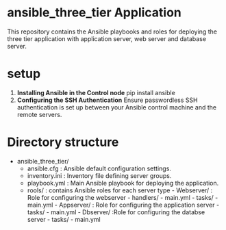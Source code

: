 # ansible_three_tier Application
This repository contains the Ansible playbooks and roles for deploying the three tier application with application server, web server and database server.
# setup
1. **Installing Ansible in the Control node**
      pip install ansible
2. **Configuring the SSH Authentication**
       Ensure passwordless SSH authentication is set up between your Ansible control machine and the remote servers.
# Directory structure
- ansible_three_tier/
    - ansible.cfg : Ansible default configuration settings.
    - inventory.ini : Inventory file defining server groups.
    - playbook.yml : Main Ansible playbook for deploying the application.
    - rools/ : contains Ansible roles for each server type
           - Webserver/ : Role for configuring the webserver
                - handlers/
                     - main.yml
                - tasks/
                     - main.yml
           - Appserver/ : Role for configuring the application server
                - tasks/
                      - main.yml
           - Dbserver/ :Role for configuring the databse server
                 - tasks/
                      - main.yml
